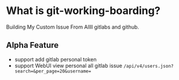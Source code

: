 # What is git-working-boarding?

Building My Custom Issue From Allll gitlabs and github.


## Alpha Feature

* support add gitlab personal token
* support WebUI view personal all gitlab issue `/api/v4/users.json?search=&per_page=20&username=`
